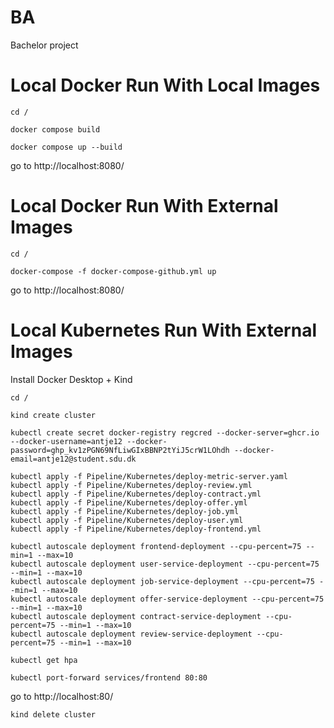 # BA
Bachelor project

# Local Docker Run With Local Images
```cd /```

```docker compose build```

```docker compose up --build```

go to http://localhost:8080/

# Local Docker Run With External Images
```cd /```

```docker-compose -f docker-compose-github.yml up```

go to http://localhost:8080/

# Local Kubernetes Run With External Images
Install Docker Desktop + Kind

```cd /```

```kind create cluster```

```kubectl create secret docker-registry regcred --docker-server=ghcr.io --docker-username=antje12 --docker-password=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 --docker-email=antje12@student.sdu.dk```

```
kubectl apply -f Pipeline/Kubernetes/deploy-metric-server.yaml
kubectl apply -f Pipeline/Kubernetes/deploy-review.yml
kubectl apply -f Pipeline/Kubernetes/deploy-contract.yml
kubectl apply -f Pipeline/Kubernetes/deploy-offer.yml
kubectl apply -f Pipeline/Kubernetes/deploy-job.yml
kubectl apply -f Pipeline/Kubernetes/deploy-user.yml
kubectl apply -f Pipeline/Kubernetes/deploy-frontend.yml
```

```
kubectl autoscale deployment frontend-deployment --cpu-percent=75 --min=1 --max=10
kubectl autoscale deployment user-service-deployment --cpu-percent=75 --min=1 --max=10
kubectl autoscale deployment job-service-deployment --cpu-percent=75 --min=1 --max=10
kubectl autoscale deployment offer-service-deployment --cpu-percent=75 --min=1 --max=10
kubectl autoscale deployment contract-service-deployment --cpu-percent=75 --min=1 --max=10
kubectl autoscale deployment review-service-deployment --cpu-percent=75 --min=1 --max=10
```

```kubectl get hpa```

```kubectl port-forward services/frontend 80:80```

go to http://localhost:80/

```kind delete cluster```
